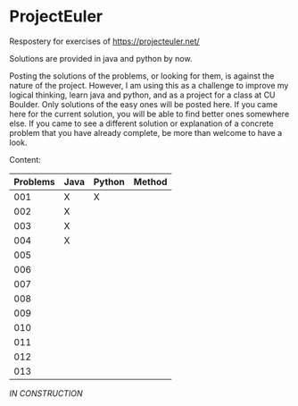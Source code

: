 # ProjectEuler
Respostery for exercises of https://projecteuler.net/

Solutions are provided in java and python by now. 

Posting the solutions of the problems, or looking for them, is against the nature of the project. However, I am using this as a challenge to improve my logical thinking, learn java and python, and as a project for a class at CU Boulder. Only solutions of the easy ones will be posted here.
If you came here for the current solution, you will be able to find better ones somewhere else. If you came to see a different solution or explanation of a concrete problem that you have already complete, be more than welcome to have a look.


Content:

|Problems  | Java   | Python | Method |
| ---------|:-------|:-------|:-------|
| 001      |   X    |    X   |        |
| 002      |   X    |        |        |
| 003      |   X    |        |        |
| 004      |   X    |        |        |
| 005      |        |        |        |
| 006      |        |        |        |
| 007      |        |        |        |
| 008      |        |        |        |
| 009      |        |        |        |
| 010      |        |        |        |
| 011      |        |        |        |
| 012      |        |        |        |
| 013      |        |        |        |

*IN CONSTRUCTION*


